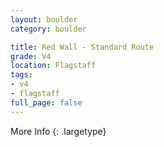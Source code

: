 ```yaml
---
layout: boulder
category: boulder

title: Red Wall - Standard Route
grade: V4
location: Flagstaff
tags:
- v4
- flagstaff
full_page: false
---
```




More Info
{: .largetype}

